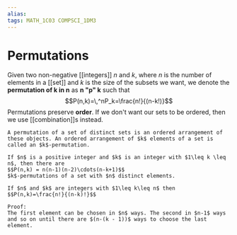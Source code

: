 ```yaml
---
alias:
tags: MATH_1C03 COMPSCI_1DM3
---
```

# Permutations
Given two non-negative [[integers]] $n$ and $k$, where $n$ is the number of elements in a [[set]] and $k$ is the size of the subsets we want, we denote the **permutation of k in n** as **n "p" k** such that
$$P(n,k)=\,^nP_k=\frac{n!}{(n-k!)}$$
Permutations preserve **order**. If we don't want our sets to be ordered, then we use [[combination]]s instead. 

```ad-note
A permutation of a set of distinct sets is an ordered arrangement of these objects. An ordered arrangement of $k$ elements of a set is called an $k$-permutation.
```

```ad-abstract
If $n$ is a positive integer and $k$ is an integer with $1\leq k \leq n$, then there are
$$P(n,k) = n(n-1)(n-2)\cdots(n-k+1)$$
$k$-permutations of a set with $n$ distinct elements.

If $n$ and $k$ are integers with $1\leq k\leq n$ then
$$P(n,k)=\frac{n!}{(n-k)!}$$

Proof:
The first element can be chosen in $n$ ways. The second in $n-1$ ways and so on until there are $(n-(k - 1))$ ways to choose the last element. 
```